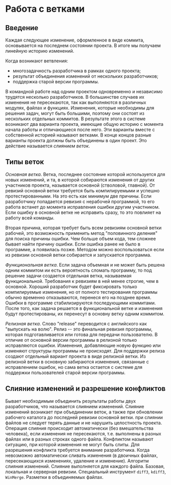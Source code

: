 # Работа с ветками


## Введение

<!-- Про ветку и историю изменений -->

Каждая следующее изменение, оформленное в виде коммита, основывается на последнем состоянии проекта.
В итоге мы получаем линейную историю изменений.

Когда возникают ветвления:
* многозадачность разработчика в рамках одного проекта;
* результат объединения изменений от нескольких разработчиков;
* поддержка старой версии программы.

В командной работе над одним проектом одновременно и независимо трудятся несколько разработчиков.
В большинстве случаев их изменения не пересекаются, так как выполняются в различных модулях, файлах и функциях.
Изменения, которые необходимы для решения задач, могут быть большими, поэтому они состоят из нескольких отдельных коммитов.
В результате этого в системе возникают два варианта проекта, имеющие общую историю с момента начала работы и отличающиеся после него.
Эти варианты вместе с собственной историей называют ветками.
В конце концов разные варианты проекта должны быть объединены в один проект.
Это действие называется *слиянием веток*.


## Типы веток

*Основная ветка*.
Ветка, последнее состояние которой используется для новых изменений, и та, в которой собираются изменения от других участников проекта, называется основной (стволовой, главной).
От ревизий основной ветки требуется быть компилируемыми и успешно протестированными.
На это есть как минимум две причины.
Если разработчику попадается ревизия с нерабочей программой, то его работа встанет до момента исправления ошибки другим участником.
Если ошибку в основной ветке не исправить сразу, то это повлияет на работу всей команды.

Вторая причина, которая требует быть всем ревизиям основной ветки рабочей, это возможность применить метод "половинного деления" для поиска причины ошибки.
Чем больше объем кода, тем сложнее бывает найти причину ошибки.
Если ошибка ранее не было в программе, а появилась позже.
Методом можно воспользоваться если из ревизии основной ветки собирается и запускается программа.

*Функциональная ветка*.
Если задача объемная и не может быть решена одним коммитом ии есть вероятность сломать программу, то под решение задачи создается отдельная ветка, называемая функциональной.
Требования к ревизиям в ней менее строгие, чем в основной.
Хороший разработчик будет фиксировать только компилируемые изменения, но от полного тестирования программы обычно временно отказываются, перенеся его на позднее время.
Ошибки в программе стабилизируются последующими коммитами.
После того, как задача решается в функциональной ветке и изменения будут протестированы, их перенесут в основну ветку одним коммитом.

*Релизная ветка*.
Слово "release" переводится с английского как "выпускать на волю".
Релиз -- это финальная ревизия программы, которая подготавливается или готова для передачи пользователю.
В отличие от основной версии программы в релизной только исправляются ошибки.
Изменения, добавляющие новую функцию или изменяют структуры программы не происходят.
Для поддержки релиза создают отдельный вариант проекта в виде релизной ветки.
Из релизной ветки в основную забираются изменения, связанные с исправлением ошибок, но сама ветка остается с системе для поддержки пользователей старой версии программы.

## Слияние изменений и разрешение конфликтов

Бывает необходимым объединить результаты работы двух разработчиков, что называется слиянием изменений.
Слияние изменений возникает при объединении веток, а также при обновлении рабочего каталога до последней ревизии основной ветки.
при слиянии файлов не следует терять данные и не нарушить целостность проекта.
Операция слияния происходит автоматически (без вмешательства человека), если изменения не пересекаются, т.е. выполнены в разных файлах или в разных строках одного файла.
Конфликтом называют ситуацию, при которой изменения не могут быть слиты.
Для разрешения конфликта требуется внимание разработчика.
Когда невозможно автоматически сливать изменения (в двоичных файлах, пересекающихся изменениях, удаление и изменение).
Алгоритм слияния изменений.
Слияние выполняется для каждого файла.
Базовая, локальная и серверная ревизии.
Специальный инструмент `diff3`, `kdiff3`, `WinMerge`.
Разметки в объединяемых файлах.

